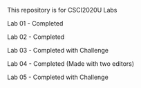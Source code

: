 This repository is for CSCI2020U Labs

Lab 01 - Completed

Lab 02 - Completed

Lab 03 - Completed with Challenge

Lab 04 - Completed (Made with two editors)

Lab 05 - Completed with Challenge
